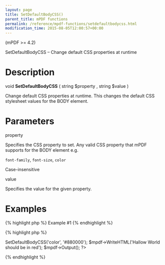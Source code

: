 ```yaml
---
layout: page
title: SetDefaultBodyCSS()
parent_title: mPDF functions
permalink: /reference/mpdf-functions/setdefaultbodycss.html
modification_time: 2015-08-05T12:00:57+00:00
---
```


<p>(mPDF &gt;= 4.2)</p>
<p>SetDefaultBodyCSS – Change default CSS properties at runtime</p>

# Description

<p class="manual_block">void <b>SetDefaultBodyCSS</b> ( string <span class="parameter">$property</span> , string <span class="parameter">$value</span> )</p>
<p>Change default CSS properties at runtime. This changes the default CSS stylesheet values for the BODY element.</p>

# Parameters

<p class="manual_param_dt"><span class="parameter">property</span></p>
<p class="manual_param_dd">Specifies the CSS property to set. Any valid CSS property that mPDF supports for the BODY element e.g.

<code>font-family</code>, <code>font-size</code>, <code>color </code>

Case-insensitive</p>
<p><span class="parameter">value</span></p>
<p class="manual_param_dd"><span class="parameter"></span>Specifies the value for the given property.</p>

# Examples

{% highlight php %}
Example #1
{% endhighlight %}

{% highlight php %}
<?php

$mpdf=new mPDF();

$mpdf->SetDefaultBodyCSS('color', '#880000');

$mpdf->WriteHTML('Hallow World should be in red');

$mpdf->Output();

?>
{% endhighlight %}

